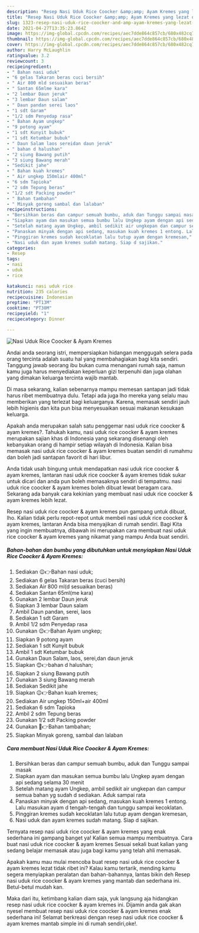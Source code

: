 ```yaml
---
description: "Resep Nasi Uduk Rice Coocker &amp;amp; Ayam Kremes yang lezat dan Mudah Dibuat"
title: "Resep Nasi Uduk Rice Coocker &amp;amp; Ayam Kremes yang lezat dan Mudah Dibuat"
slug: 1323-resep-nasi-uduk-rice-coocker-and-amp-ayam-kremes-yang-lezat-dan-mudah-dibuat
date: 2021-04-27T13:35:23.864Z
image: https://img-global.cpcdn.com/recipes/aec7dde864c857cb/680x482cq70/nasi-uduk-rice-coocker-ayam-kremes-foto-resep-utama.jpg
thumbnail: https://img-global.cpcdn.com/recipes/aec7dde864c857cb/680x482cq70/nasi-uduk-rice-coocker-ayam-kremes-foto-resep-utama.jpg
cover: https://img-global.cpcdn.com/recipes/aec7dde864c857cb/680x482cq70/nasi-uduk-rice-coocker-ayam-kremes-foto-resep-utama.jpg
author: Harry McLaughlin
ratingvalue: 3.2
reviewcount: 3
recipeingredient:
- " Bahan nasi uduk"
- "6 gelas Takaran beras cuci bersih"
- " Air 800 mld sesuaikan beras"
- " Santan 65mlme kara"
- "2 lembar Daun jeruk"
- "3 lembar Daun salam"
- " Daun pandan serei laos"
- "1 sdt Garam"
- "1/2 sdm Penyedap rasa"
- " Bahan Ayam ungkep"
- "9 potong ayam"
- "1 sdt Kunyit bubuk"
- "1 sdt Ketumbar bubuk"
- " Daun Salam laos sereidan daun jeruk"
- " bahan d halushan"
- "2 siung Bawang putih"
- "3 siung Bawang merah"
- "Sedikit jahe"
- " Bahan kuah kremes"
- " Air ungkep 150mlair 400ml"
- "6 sdm Tapioka"
- "2 sdm Tepung beras"
- "1/2 sdt Packing powder"
- " Bahan tambahan"
- " Minyak goreng sambal dan lalaban"
recipeinstructions:
- "Bersihkan beras dan campur semuah bumbu, aduk dan Tunggu sampai masak"
- "Siapkan ayam dan masukan semua bumbu lalu Ungkep ayam dengan api sedang selama 30 menit"
- "Setelah matang ayam Ungkep, ambil sedikit air ungkepan dan campur semua bahan yg sudah d sediakan. Aduk sampai rata"
- "Panaskan minyak dengan api sedang, masukan kuah kremes 1 entong. Lalu masukan ayam d tengah-tengah dan tunggu sampai kecoklatan."
- "Pinggiran kremes sudah kecoklatan lalu tutup ayam dengan kremesan,"
- "Nasi uduk dan ayam kremes sudah matang. Siap d sajikan."
categories:
- Resep
tags:
- nasi
- uduk
- rice

katakunci: nasi uduk rice 
nutrition: 235 calories
recipecuisine: Indonesian
preptime: "PT13M"
cooktime: "PT30M"
recipeyield: "1"
recipecategory: Dinner

---
```



![Nasi Uduk Rice Coocker &amp; Ayam Kremes](https://img-global.cpcdn.com/recipes/aec7dde864c857cb/680x482cq70/nasi-uduk-rice-coocker-ayam-kremes-foto-resep-utama.jpg)

Andai anda seorang istri, mempersiapkan hidangan menggugah selera pada orang tercinta adalah suatu hal yang membahagiakan bagi kita sendiri. Tanggung jawab seorang ibu bukan cuma menangani rumah saja, namun kamu juga harus menyediakan keperluan gizi terpenuhi dan juga olahan yang dimakan keluarga tercinta wajib mantab.

Di masa  sekarang, kalian sebenarnya mampu memesan santapan jadi tidak harus ribet membuatnya dulu. Tetapi ada juga lho mereka yang selalu mau memberikan yang terlezat bagi keluarganya. Karena, memasak sendiri jauh lebih higienis dan kita pun bisa menyesuaikan sesuai makanan kesukaan keluarga. 



Apakah anda merupakan salah satu penggemar nasi uduk rice coocker &amp; ayam kremes?. Tahukah kamu, nasi uduk rice coocker &amp; ayam kremes merupakan sajian khas di Indonesia yang sekarang disenangi oleh kebanyakan orang di hampir setiap wilayah di Indonesia. Kalian bisa memasak nasi uduk rice coocker &amp; ayam kremes buatan sendiri di rumahmu dan boleh jadi santapan favorit di hari libur.

Anda tidak usah bingung untuk mendapatkan nasi uduk rice coocker &amp; ayam kremes, lantaran nasi uduk rice coocker &amp; ayam kremes tidak sukar untuk dicari dan anda pun boleh memasaknya sendiri di tempatmu. nasi uduk rice coocker &amp; ayam kremes boleh dibuat lewat beragam cara. Sekarang ada banyak cara kekinian yang membuat nasi uduk rice coocker &amp; ayam kremes lebih lezat.

Resep nasi uduk rice coocker &amp; ayam kremes pun gampang untuk dibuat, lho. Kalian tidak perlu repot-repot untuk membeli nasi uduk rice coocker &amp; ayam kremes, lantaran Anda bisa menyajikan di rumah sendiri. Bagi Kita yang ingin membuatnya, dibawah ini merupakan cara membuat nasi uduk rice coocker &amp; ayam kremes yang nikamat yang mampu Anda buat sendiri.

<!--inarticleads1-->

##### Bahan-bahan dan bumbu yang dibutuhkan untuk menyiapkan Nasi Uduk Rice Coocker &amp; Ayam Kremes:

1. Sediakan  😉👉Bahan nasi uduk;
1. Sediakan 6 gelas Takaran beras (cuci bersih)
1. Sediakan  Air 800 ml(d sesuaikan beras)
1. Sediakan  Santan 65ml(me kara)
1. Gunakan 2 lembar Daun jeruk
1. Siapkan 3 lembar Daun salam
1. Ambil  Daun pandan, serei, laos
1. Sediakan 1 sdt Garam
1. Ambil 1/2 sdm Penyedap rasa
1. Gunakan  😉👉Bahan Ayam ungkep;
1. Siapkan 9 potong ayam
1. Sediakan 1 sdt Kunyit bubuk
1. Ambil 1 sdt Ketumbar bubuk
1. Gunakan  Daun Salam, laos, serei,dan daun jeruk
1. Siapkan  😊👉bahan d halushan;
1. Siapkan 2 siung Bawang putih
1. Gunakan 3 siung Bawang merah
1. Sediakan Sedikit jahe
1. Siapkan  😉👉Bahan kuah kremes;
1. Sediakan  Air ungkep 150ml+air 400ml
1. Sediakan 6 sdm Tapioka
1. Ambil 2 sdm Tepung beras
1. Gunakan 1/2 sdt Packing powder
1. Gunakan  🤗👉Bahan tambahan;
1. Siapkan  Minyak goreng, sambal dan lalaban




<!--inarticleads2-->

##### Cara membuat Nasi Uduk Rice Coocker &amp; Ayam Kremes:

1. Bersihkan beras dan campur semuah bumbu, aduk dan Tunggu sampai masak
1. Siapkan ayam dan masukan semua bumbu lalu Ungkep ayam dengan api sedang selama 30 menit
1. Setelah matang ayam Ungkep, ambil sedikit air ungkepan dan campur semua bahan yg sudah d sediakan. Aduk sampai rata
1. Panaskan minyak dengan api sedang, masukan kuah kremes 1 entong. Lalu masukan ayam d tengah-tengah dan tunggu sampai kecoklatan.
1. Pinggiran kremes sudah kecoklatan lalu tutup ayam dengan kremesan,
1. Nasi uduk dan ayam kremes sudah matang. Siap d sajikan.




Ternyata resep nasi uduk rice coocker &amp; ayam kremes yang enak sederhana ini gampang banget ya! Kalian semua mampu membuatnya. Cara buat nasi uduk rice coocker &amp; ayam kremes Sesuai sekali buat kalian yang sedang belajar memasak atau juga bagi kamu yang telah ahli memasak.

Apakah kamu mau mulai mencoba buat resep nasi uduk rice coocker &amp; ayam kremes lezat tidak ribet ini? Kalau kamu tertarik, mending kamu segera menyiapkan peralatan dan bahan-bahannya, lantas bikin deh Resep nasi uduk rice coocker &amp; ayam kremes yang mantab dan sederhana ini. Betul-betul mudah kan. 

Maka dari itu, ketimbang kalian diam saja, yuk langsung aja hidangkan resep nasi uduk rice coocker &amp; ayam kremes ini. Dijamin anda gak akan nyesel membuat resep nasi uduk rice coocker &amp; ayam kremes enak sederhana ini! Selamat berkreasi dengan resep nasi uduk rice coocker &amp; ayam kremes mantab simple ini di rumah sendiri,oke!.

